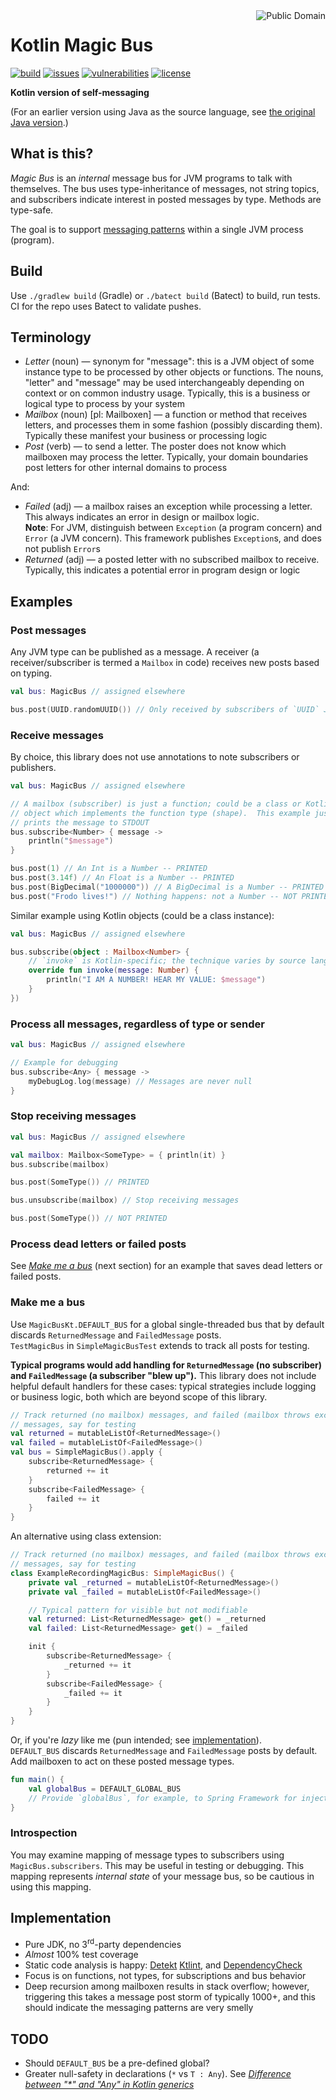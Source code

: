 <a href="LICENSE.md">
<img src="https://unlicense.org/pd-icon.png" alt="Public Domain" align="right"/>
</a>

# Kotlin Magic Bus

[![build](https://github.com/binkley/kotlin-magic-bus/workflows/build/badge.svg)](https://github.com/binkley/kotlin-magic-bus/actions)
[![issues](https://img.shields.io/github/issues/binkley/kotlin-magic-bus.svg)](https://github.com/binkley/kotlin-magic-bus/issues/)
[![vulnerabilities](https://snyk.io/test/github/binkley/kotlin-magic-bus/badge.svg)](https://snyk.io/test/github/binkley/kotlin-magic-bus)
[![license](https://img.shields.io/badge/license-Public%20Domain-blue.svg)](http://unlicense.org/)

**Kotlin version of self-messaging**

(For an earlier version using Java as the source language, see
[the original Java version](https://github.com/binkley/magic-bus).)

## What is this?

_Magic Bus_ is an _internal_ message bus for JVM programs to talk with
themselves. The bus uses type-inheritance of messages, not string topics, and
subscribers indicate interest in posted messages by type. Methods are
type-safe.

The goal is to support
[messaging patterns](https://www.enterpriseintegrationpatterns.com/patterns/messaging/)
within a single JVM process (program).

## Build

Use `./gradlew build` (Gradle) or `./batect build` (Batect) to build, run
tests.  CI for the repo uses Batect to validate pushes.

## Terminology

- _Letter_ (noun) &mdash; synonym for "message": this is a JVM object of some
  instance type to be processed by other objects or functions. The nouns,
  "letter" and "message" may be used interchangeably depending on context 
  or on common industry usage.  Typically, this is a business or logical 
  type to process by your system
- _Mailbox_ (noun) \[pl: Mailboxen] &mdash; a function or method that 
  receives letters, and processes them in some fashion (possibly 
  discarding them).  Typically these manifest your business or processing 
  logic
- _Post_ (verb) &mdash; to send a letter. The poster does not know which 
  mailboxen may process the letter.  Typically, your domain boundaries post 
  letters for other internal domains to process

And:

- _Failed_ (adj) &mdash; a mailbox raises an exception while processing a
  letter. This always indicates an error in design or mailbox logic.  
  **Note**: For JVM, distinguish between `Exception` (a program concern)
  and `Error` (a JVM concern).  This framework publishes `Exception`s, and 
  does not publish `Error`s
- _Returned_ (adj) &mdash; a posted letter with no subscribed mailbox to
  receive. Typically, this indicates a potential error in program design or
  logic

## Examples

### Post messages

Any JVM type can be published as a message. A receiver (a
receiver/subscriber is termed a `Mailbox` in code) receives new posts 
based on typing.

```kotlin
val bus: MagicBus // assigned elsewhere

bus.post(UUID.randomUUID()) // Only received by subscribers of `UUID` JDK type
```

### Receive messages

By choice, this library does not use annotations to note subscribers or 
publishers.

```kotlin
val bus: MagicBus // assigned elsewhere

// A mailbox (subscriber) is just a function; could be a class or Kotlin 
// object which implements the function type (shape).  This example just 
// prints the message to STDOUT
bus.subscribe<Number> { message ->
    println("$message")
}

bus.post(1) // An Int is a Number -- PRINTED
bus.post(3.14f) // An Float is a Number -- PRINTED
bus.post(BigDecimal("1000000")) // A BigDecimal is a Number -- PRINTED
bus.post("Frodo lives!") // Nothing happens: not a Number -- NOT PRINTED
```

Similar example using Kotlin objects (could be a class instance):
```kotlin
val bus: MagicBus // assigned elsewhere

bus.subscribe(object : Mailbox<Number> {
    // `invoke` is Kotlin-specific; the technique varies by source language
    override fun invoke(message: Number) {
        println("I AM A NUMBER! HEAR MY VALUE: $message")
    }
})
```

### Process all messages, regardless of type or sender

```kotlin
val bus: MagicBus // assigned elsewhere

// Example for debugging
bus.subscribe<Any> { message ->
    myDebugLog.log(message) // Messages are never null 
}
```

### Stop receiving messages

```kotlin
val bus: MagicBus // assigned elsewhere

val mailbox: Mailbox<SomeType> = { println(it) }
bus.subscribe(mailbox)

bus.post(SomeType()) // PRINTED

bus.unsubscribe(mailbox) // Stop receiving messages

bus.post(SomeType()) // NOT PRINTED
```

### Process dead letters or failed posts

See [_Make me a bus_](#make-me-a-bus) (next section) for an example that 
saves dead letters or failed posts.

### Make me a bus

Use `MagicBusKt.DEFAULT_BUS` for a global single-threaded bus that by default
discards `ReturnedMessage` and `FailedMessage` posts.  
`TestMagicBus` in `SimpleMagicBusTest` extends to track all posts for testing.

**Typical programs would add handling for `ReturnedMessage` (no subscriber)
and `FailedMessage` (a subscriber "blew up").**  This library does not include
helpful default handlers for these cases: typical strategies include logging
or business logic, both which are beyond scope of this library.

```kotlin
// Track returned (no mailbox) messages, and failed (mailbox throws exception)
// messages, say for testing
val returned = mutableListOf<ReturnedMessage>()
val failed = mutableListOf<FailedMessage>()
val bus = SimpleMagicBus().apply {
    subscribe<ReturnedMessage> {
        returned += it
    }
    subscribe<FailedMessage> {
        failed += it
    }
}
```
An alternative using class extension:
```kotlin
// Track returned (no mailbox) messages, and failed (mailbox throws exception)
// messages, say for testing
class ExampleRecordingMagicBus: SimpleMagicBus() {
    private val _returned = mutableListOf<ReturnedMessage>()
    private val _failed = mutableListOf<FailedMessage>()

    // Typical pattern for visible but not modifiable  
    val returned: List<ReturnedMessage> get() = _returned
    val failed: List<ReturnedMessage> get() = _failed

    init {
        subscribe<ReturnedMessage> {
            _returned += it
        }
        subscribe<FailedMessage> {
            _failed += it
        }
    }
}
```

Or, if you're _lazy_ like me (pun intended; see
[implementation](src/main/kotlin/hm/binkley/labs/MagicBus.kt)).  
`DEFAULT_BUS` discards `ReturnedMessage` and `FailedMessage` posts by default.
Add mailboxen to act on these posted message types.

```kotlin
fun main() {
    val globalBus = DEFAULT_GLOBAL_BUS
    // Provide `globalBus`, for example, to Spring Framework for injection
}
```

### Introspection

You may examine mapping of message types to subscribers using
`MagicBus.subscribers`.  This may be useful in testing or debugging.  This 
mapping represents _internal state_ of your message bus, so be cautious in 
using this mapping.

## Implementation

* Pure JDK, no 3<sup>rd</sup>-party dependencies
* _Almost_ 100% test coverage
* Static code analysis is happy: [Detekt](https://detekt.github.io/detekt/)
  [Ktlint](https://ktlint.github.io/), 
  and [DependencyCheck](https://owasp.org/www-project-dependency-check/)
* Focus is on functions, not types, for subscriptions and bus behavior
* Deep recursion among mailboxen results in stack overflow; however, 
  triggering this takes a message post storm of typically 1000+, and this 
  should indicate the messaging patterns are very smelly

## TODO

* Should `DEFAULT_BUS` be a pre-defined global?
* Greater null-safety in declarations (`*` vs `T : Any`). See
  [_Difference between "*" and "Any" in Kotlin
  generics_](https://stackoverflow.com/a/40139892)
